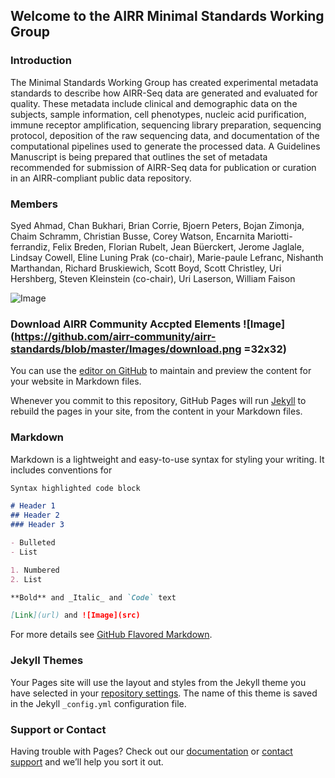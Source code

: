 ## Welcome to the AIRR Minimal Standards Working Group

### Introduction

The Minimal Standards Working Group has created experimental metadata standards to describe how AIRR-Seq data are generated and evaluated for quality. These metadata include clinical and demographic data on the subjects, sample information, cell phenotypes, nucleic acid purification, immune receptor amplification, sequencing library preparation, sequencing protocol, deposition of the raw sequencing data, and documentation of the computational pipelines used to generate the processed data. A Guidelines Manuscript is being prepared that outlines the set of metadata recommended for submission of AIRR-Seq data for publication or curation in an AIRR-compliant public data repository.

### Members
Syed Ahmad, Chan Bukhari, Brian Corrie, Bjoern Peters, Bojan Zimonja, Chaim Schramm, Christian Busse, Corey Watson, Encarnita Mariotti-ferrandiz, Felix Breden, Florian Rubelt, Jean Büerckert, Jerome Jaglale, Lindsay Cowell, Eline Luning Prak (co-chair), Marie-paule Lefranc, Nishanth Marthandan, Richard Bruskiewich, Scott Boyd, Scott Christley, Uri Hershberg, Steven Kleinstein (co-chair), Uri Laserson, William Faison


![Image](https://github.com/airr-community/airr-standards/blob/master/Images/accepted-data-elements.png)

### Download AIRR Community Accpted Elements  ![Image](https://github.com/airr-community/airr-standards/blob/master/Images/download.png =32x32)

You can use the [editor on GitHub](https://github.com/airr-community/airr-standards/edit/master/index.md) to maintain and preview the content for your website in Markdown files.

Whenever you commit to this repository, GitHub Pages will run [Jekyll](https://jekyllrb.com/) to rebuild the pages in your site, from the content in your Markdown files.

### Markdown

Markdown is a lightweight and easy-to-use syntax for styling your writing. It includes conventions for

```markdown
Syntax highlighted code block

# Header 1
## Header 2
### Header 3

- Bulleted
- List

1. Numbered
2. List

**Bold** and _Italic_ and `Code` text

[Link](url) and ![Image](src)
```

For more details see [GitHub Flavored Markdown](https://guides.github.com/features/mastering-markdown/).

### Jekyll Themes

Your Pages site will use the layout and styles from the Jekyll theme you have selected in your [repository settings](https://github.com/airr-community/airr-standards/settings). The name of this theme is saved in the Jekyll `_config.yml` configuration file.

### Support or Contact

Having trouble with Pages? Check out our [documentation](https://help.github.com/categories/github-pages-basics/) or [contact support](https://github.com/contact) and we’ll help you sort it out.
